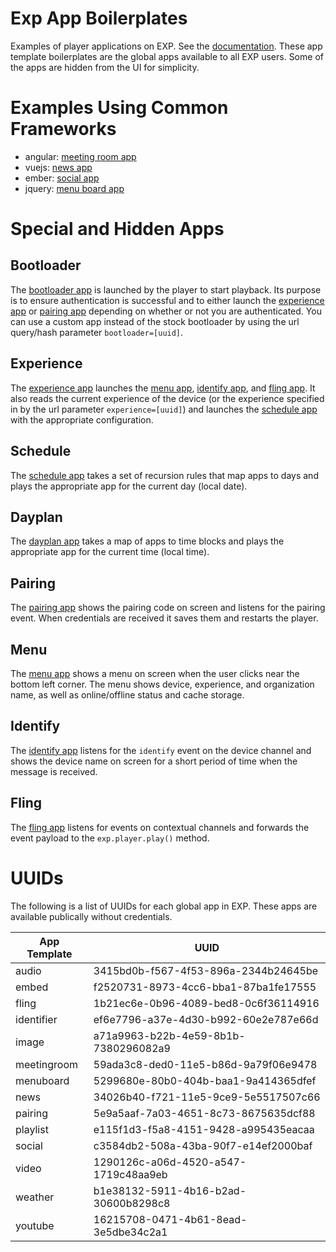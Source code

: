 # Exp App Boilerplates

Examples of player applications on EXP. See the [documentation](https://docs.goexp.io). These app template boilerplates are the global apps available to all EXP users. Some of the apps are hidden from the UI for simplicity.

# Examples Using Common Frameworks

- angular: [meeting room app](meeting-room-app)
- vuejs: [news app](news-app)
- ember: [social app](social-feed)
- jquery: [menu board app](menu-board)

# Special and Hidden Apps

## Bootloader

The [bootloader app](bootloader) is launched by the player to start playback. Its purpose is to ensure authentication is successful and to either launch the [experience app](#experience) or [pairing app](#pairing) depending on whether or not you are authenticated. You can use a custom app instead of the stock bootloader by using the url query/hash parameter `bootloader=[uuid]`.

## Experience

The [experience app](experience) launches the [menu app](#menu), [identify app](#identify), and [fling app](#fling). It also reads the current experience of the device (or the experience specified in by the url parameter `experience=[uuid]`) and launches the [schedule app](#schedule) with the appropriate configuration.

## Schedule

The [schedule app](schedule) takes a set of recursion rules that map apps to days and plays the appropriate app for the current day (local date).

## Dayplan

The [dayplan app](dayplan) takes a map of apps to time blocks and plays the appropriate app for the current time (local time).


## Pairing

The [pairing app](pairing) shows the pairing code on screen and listens for the pairing event. When credentials are received it saves them and restarts the player.

## Menu

The [menu app](menu) shows a menu on screen when the user clicks near the bottom left corner. The menu shows device, experience, and organization name, as well as online/offline status and cache storage.

## Identify

The [identify app](identify) listens for the `identify` event on the device channel and shows the device name on screen for a short period of time when the message is received.

## Fling

The [fling app](fling) listens for events on contextual channels and forwards the event payload to the `exp.player.play()` method.


# UUIDs

The following is a list of UUIDs for each global app in EXP. These apps are available publically without credentials.

| App Template | UUID |
|--------------|------|
|audio|3415bd0b-f567-4f53-896a-2344b24645be|
|embed|f2520731-8973-4cc6-bba1-87ba1fe17555|
|fling|1b21ec6e-0b96-4089-bed8-0c6f36114916|
|identifier|ef6e7796-a37e-4d30-b992-60e2e787e66d|
|image|a71a9963-b22b-4e59-8b1b-7380296082a9|
|meetingroom|59ada3c8-ded0-11e5-b86d-9a79f06e9478|
|menuboard|5299680e-80b0-404b-baa1-9a414365dfef|
|news|34026b40-f721-11e5-9ce9-5e5517507c66|
|pairing|5e9a5aaf-7a03-4651-8c73-8675635dcf88|
|playlist|e115f1d3-f5a8-4151-9428-a995435eacaa|
|social|c3584db2-508a-43ba-90f7-e14ef2000baf|
|video|1290126c-a06d-4520-a547-1719c48aa9eb|
|weather|b1e38132-5911-4b16-b2ad-30600b8298c8|
|youtube|16215708-0471-4b61-8ead-3e5dbe34c2a1|
